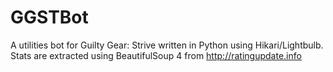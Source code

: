 # GGSTBot

A utilities bot for Guilty Gear: Strive written in Python using Hikari/Lightbulb.\
Stats are extracted using BeautifulSoup 4 from http://ratingupdate.info
